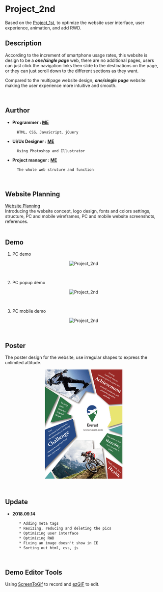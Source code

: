 # Project_2nd

Based on the [Project_1st](https://github.com/yschen25/Project_1st), to optimize the website user interface, user experience, animation, and add RWD.

## Description

<p>         
According to the increment of smartphone usage rates, this website is design to be a <b><i>one/single page</i></b> web, there are no additional pages, users can just click the navigation links then slide to the destinations on the page, or they can just scroll down to the different sections as they want.

Compared to the multipage website design, **_one/single page_** website making the user experience more intuitive and smooth.
</p>
<br/>

## Aurthor

* **Programmer : [ME](https://github.com/yschen25)**
        
        HTML、CSS、JavaScript、jQuery
         
* **Ui/Ux Designer : [ME](https://github.com/yschen25)**
        
        Using Photoshop and Illustrator

* **Project manager : [ME](https://github.com/yschen25)**

        The whole web struture and function
<br/>

## Website Planning

[Website Planning](https://tinyurl.com/y7lkxdmo)
<br/>
Introducing the website concept, logo design, fonts and colors settings, structure, PC and mobile wireframes, PC and mobile website screenshots, references.
<br/>
<br/>

## Demo

1. PC demo  
<p align="center">
   <img src="Second_Website.gif" alt="Project_2nd" title="Project_2nd" width="85%">
</p>
<br/>

2. PC popup demo 
<p align="center">
   <img src="https://i.imgur.com/SCmTrP9.gif" alt="Project_2nd" title="Project_2nd" width="100%">
</p>
<br/>

3. PC mobile demo 
<p align="center">
   <img src="https://i.imgur.com/P81uQdm.gif" alt="Project_2nd" title="Project_2nd" width="35%">
</p>
<br/>

## Poster
 
The poster design for the website, use irregular shapes to express the unlimited attitude.
<p align="center">
   <img src="image/poster.png" alt="Project_1st_poster" title="Project_1st_poster" width="50%">
</p>
<br/>

## Update

* **2018.09.14**

         * Adding meta tags
         * Resizing, reducing and deleting the pics
         * Optimizing user interface
         * Optimizing RWD
         * Fixing an image doesn't show in IE
         * Sorting out html, css, js
         
<br/>

## Demo Editor Tools
Using [ScreenToGif](http://www.screentogif.com/) to record and [ezGIF](https://ezgif.com/) to edit.
